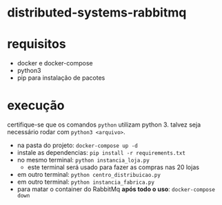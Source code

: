 # distributed-systems-rabbitmq

# requisitos
  - docker e docker-compose
  - python3
  - pip para instalação de pacotes

# execução

certifique-se que os comandos `python` utilizam python 3. talvez seja necessário rodar com `python3 <arquivo>`.

- na pasta do projeto: `docker-compose up -d`
- instale as dependencias: `pip install -r requirements.txt`
- no mesmo terminal: `python instancia_loja.py`
  - este terminal será usado para fazer as compras nas 20 lojas
- em outro terminal: `python centro_distribuicao.py`
- em outro terminal: `python instancia_fabrica.py`
- para matar o container do RabbitMq **após todo o uso**: `docker-compose down`
